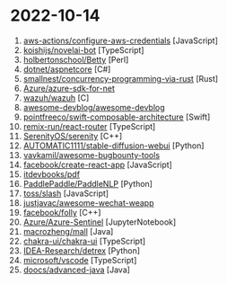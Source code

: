 # 2022-10-14

1. [aws-actions/configure-aws-credentials](https://github.com/aws-actions/configure-aws-credentials "Configure AWS credential environment variables for use in other GitHub Actions.") [JavaScript]
2. [koishijs/novelai-bot](https://github.com/koishijs/novelai-bot "Generate images by NovelAI | 基于 NovelAI 的画图机器人") [TypeScript]
3. [holbertonschool/Betty](https://github.com/holbertonschool/Betty "Holberton-style C code checker written in Perl") [Perl]
4. [dotnet/aspnetcore](https://github.com/dotnet/aspnetcore "ASP.NET Core is a cross-platform .NET framework for building modern cloud-based web applications on Windows, Mac, or Linux.") [C#]
5. [smallnest/concurrency-programming-via-rust](https://github.com/smallnest/concurrency-programming-via-rust "") [Rust]
6. [Azure/azure-sdk-for-net](https://github.com/Azure/azure-sdk-for-net "This repository is for active development of the Azure SDK for .NET. For consumers of the SDK we recommend visiting our public developer docs at https://docs.microsoft.com/dotnet/azure/ or our versioned developer docs at https://azure.github.io/azure-sdk-for-net.") 
7. [wazuh/wazuh](https://github.com/wazuh/wazuh "Wazuh - The Open Source Security Platform") [C]
8. [awesome-devblog/awesome-devblog](https://github.com/awesome-devblog/awesome-devblog "어썸데브블로그. 국내 개발/기술 블로그 모음(only 실명으로).") 
9. [pointfreeco/swift-composable-architecture](https://github.com/pointfreeco/swift-composable-architecture "A library for building applications in a consistent and understandable way, with composition, testing, and ergonomics in mind.") [Swift]
10. [remix-run/react-router](https://github.com/remix-run/react-router "Declarative routing for React") [TypeScript]
11. [SerenityOS/serenity](https://github.com/SerenityOS/serenity "The Serenity Operating System 🐞") [C++]
12. [AUTOMATIC1111/stable-diffusion-webui](https://github.com/AUTOMATIC1111/stable-diffusion-webui "Stable Diffusion web UI") [Python]
13. [vavkamil/awesome-bugbounty-tools](https://github.com/vavkamil/awesome-bugbounty-tools "A curated list of various bug bounty tools") 
14. [facebook/create-react-app](https://github.com/facebook/create-react-app "Set up a modern web app by running one command.") [JavaScript]
15. [itdevbooks/pdf](https://github.com/itdevbooks/pdf "编程电子书，电子书，编程书籍，包括C，C#，Docker，Elasticsearch，Git，Hadoop，HeadFirst，Java，Javascript，jvm，Kafka，Linux，Maven，MongoDB，MyBatis，MySQL，Netty，Nginx，Python，RabbitMQ，Redis，Scala，Solr，Spark，Spring，SpringBoot，SpringCloud，TCPIP，Tomcat，Zookeeper，人工智能，大数据类，并发编程，数据库类，数据挖掘，新面试题，架构设计，算法系列，计算机类，设计模式，软件测试，重构优化，等更多分类") 
16. [PaddlePaddle/PaddleNLP](https://github.com/PaddlePaddle/PaddleNLP "Easy-to-use and powerful NLP library with Awesome model zoo, supporting wide-range of NLP tasks from research to industrial applications, including Neural Search, Question Answering, Information Extraction and Sentiment Analysis end-to-end system.") [Python]
17. [toss/slash](https://github.com/toss/slash "A collection of TypeScript/JavaScript packages to build high-quality web services.") [JavaScript]
18. [justjavac/awesome-wechat-weapp](https://github.com/justjavac/awesome-wechat-weapp "微信小程序开发资源汇总 💯") 
19. [facebook/folly](https://github.com/facebook/folly "An open-source C++ library developed and used at Facebook.") [C++]
20. [Azure/Azure-Sentinel](https://github.com/Azure/Azure-Sentinel "Cloud-native SIEM for intelligent security analytics for your entire enterprise.") [JupyterNotebook]
21. [macrozheng/mall](https://github.com/macrozheng/mall "mall项目是一套电商系统，包括前台商城系统及后台管理系统，基于SpringBoot+MyBatis实现，采用Docker容器化部署。 前台商城系统包含首页门户、商品推荐、商品搜索、商品展示、购物车、订单流程、会员中心、客户服务、帮助中心等模块。 后台管理系统包含商品管理、订单管理、会员管理、促销管理、运营管理、内容管理、统计报表、财务管理、权限管理、设置等模块。") [Java]
22. [chakra-ui/chakra-ui](https://github.com/chakra-ui/chakra-ui "⚡️ Simple, Modular & Accessible UI Components for your React Applications") [TypeScript]
23. [IDEA-Research/detrex](https://github.com/IDEA-Research/detrex "IDEA Open Source Toolbox for Transformer Based Object Detection Algorithms") [Python]
24. [microsoft/vscode](https://github.com/microsoft/vscode "Visual Studio Code") [TypeScript]
25. [doocs/advanced-java](https://github.com/doocs/advanced-java "😮 Core Interview Questions & Answers For Experienced Java(Backend) Developers | 互联网 Java 工程师进阶知识完全扫盲：涵盖高并发、分布式、高可用、微服务、海量数据处理等领域知识") [Java]
